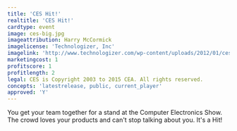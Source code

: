 ```yaml
---
title: 'CES Hit!'
realtitle: 'CES Hit!'
cardtype: event
image: ces-big.jpg
imageattribution: Harry McCormick
imagelicense: 'Technologizer, Inc'
imagelink: 'http://www.technologizer.com/wp-content/uploads/2012/01/ces-big.jpg'
marketingcost: 1
profitscore: 1
profitlength: 2
legal: CES is Copyright 2003 to 2015 CEA. All rights reserved.
concepts: 'latestrelease, public, current_player'
approved: 'Y'
---
```


You get your team together for a stand at the Computer Electronics Show. The crowd loves your products and can't stop talking about you. It's a Hit!

